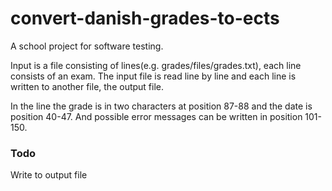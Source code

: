 # convert-danish-grades-to-ects

A school project for software testing.

Input is a file consisting of lines(e.g. grades/files/grades.txt), each line consists of an exam. The input file is read line by line and each line is written to another file, the output file.

In the line the grade is in two characters at position 87-88 and the date is position 40-47. And possible error messages can be written in position 101-150.

### Todo
Write to output file
